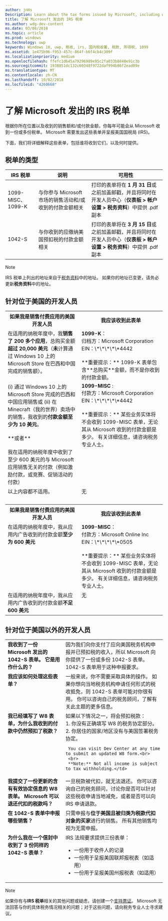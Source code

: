 ```yaml
---
author: jnHs
Description: Learn about the tax forms issued by Microsoft, including who will receive them and when they are made available.
title: 了解 Microsoft 发出的 IRS 税单
ms.author: wdg-dev-content
ms.date: 03/08/2018
ms.topic: article
ms.prod: windows
ms.technology: uwp
keywords: Windows 10, uwp, 税收, irs, 国内税收署, 税款, 所得税, 1099
ms.assetid: 1e475b96-f953-457c-864f-b6f4cb4c309f
ms.localizationpriority: medium
ms.openlocfilehash: ffefc1d645a79296989e95c2fa033b8848e91c3b
ms.sourcegitcommit: 1938851dc132c60348f9722daf994b86f2ead09e
ms.translationtype: MT
ms.contentlocale: zh-CN
ms.lasthandoff: 10/02/2018
ms.locfileid: "4260668"
---
```

# <a name="understand-irs-tax-forms-issued-by-microsoft"></a>了解 Microsoft 发出的 IRS 税单

根据你所在位置以及收到的销售额和/或付款金额，你每年可能会从 Microsoft 收到一份或多份税单。 Microsoft 需要发出这些表单并呈报美国国税局 (IRS)。

下面，我们将详细解释这些表单，包括谁将收到它们，以及何时提供。

## <a name="types-of-tax-forms"></a>税单的类型

| IRS 税单 | 说明 | 可用性 |
|--------------|-------------|--------------|
|1099-MISC、1099-K | 与你参与 Microsoft 市场的销售活动和/或收到的付款金额相关 | 打印的表单将在 **1 月 31 日**或之前加盖邮戳，并且将同时在开发人员中心（**仪表板 > 帐户设置 > 税务资料**）中提供 .pdf 副本 |
|1042-S | 与你收到的应缴纳美国预扣税的付款金额相关 | 打印的表单将在 **3 月 15 日**或之前加盖邮戳，并且将同时在开发人员中心（**仪表板 > 帐户设置 > 税务资料**）中提供 .pdf 副本 |

> [!NOTE]
> IRS 税单上列出的地址来自于[税务资料](setting-up-your-payout-account-and-tax-forms.md#tax-forms)中的地址。 如果你的地址已变更，请务必更新**税务资料**中的地址。

## <a name="for-developers-located-in-the-united-states"></a>针对位于美国的开发人员

<table>
  <tr>
     <th>如果我是销售付费应用的美国开发人员 </th>
     <th> 我应该收到此表单</th>
  </tr>
  <tr> 
     <td valign="top">在适用的纳税年度中，我<b>销售了 200 多个应用</b>，总购买金额<b>超过 20,000 美元</b>（<b>未</b>计算通过 Windows 10 上的 Microsoft Store 在巴西和中国完成的销售额）。</td>
    <td valign="top"><b>1099-K</b>：<br>
归档方：Microsoft Corporation<br>
EIN：\*\*\*\*\*4442<br>
<br>
**重要提示：** 1099-K 表单包含**总购买**金额，而不是你收到的付款金额。</td>
  </tr>
  <tr> 
     <td valign="top">(i) 通过 Windows 10 上的 Microsoft Store 完成的巴西和中国应用销售或 (ii) 在 Minecraft（我的世界）卖场中的销售，我收到的<b>付款金额至少为 10 美元</b>。<br>
<br>
**或者**<br>
<br>
我在适用的纳税年度中收到了至少 600 美元的与 Microsoft 应用销售无关的付款（例如激励付款，或竞赛、促销活动的付款）</td>
    <td valign="top"><b>1099-MISC</b> :<br>
付款方：Microsoft Corporation<br>
EIN：\*\*\*\*\*4442<br>
<br>
**重要提示：** 某些业务实体将不会收到 1099-MISC 表单，无论其从 Microsoft 收到的付款金额是多少。  有关详细信息，请咨询税务专业人士。</td>
  </tr>
  <tr>
    <td valign="top">以上内容都不适用。</td>
    <td valign="top">无</td>
  </tr>
  <tr>
    <td valign="top">&nbsp;</td>
    <td valign="top">&nbsp;</td>
  </tr>
  <tr>
     <th>如果我是销售付费应用的美国开发人员 </th>
     <th> 我应该收到此表单</th>
  </tr>
  <tr> 
     <td valign="top">在适用的纳税年度中，我从应用内广告收到的付款金额<b>至少为 600 美元</b></td>
    <td valign="top"><b>1099-MISC</b>：<br>
付款方：Microsoft Online Inc<br>
EIN：\*\*\*\*\*0505<br>
<br>
**重要提示：** 某些业务实体将不会收到 1099-MISC 表单，无论其从 Microsoft 收到的付款金额是多少。  有关详细信息，请咨询税务专业人士。  </td>
  </tr>
  <tr> 
     <td valign="top">在适用的纳税年度中，我从应用内广告收到的付款金额<b>不足 600 美元</b></td>
     <td valign="top">无</td>
  </tr>
</table>


## <a name="for-developers-located-outside-of-the-united-states"></a>针对位于美国以外的开发人员

<table>
  <tr>
    <td valign="top"><b>我收到了一份 Microsoft 发出的 1042-S 表单。 它是用作什么的？</b></td>
    <td valign="top">因为我们向你支付了应向美国税务机构申报并已预扣税的收入，所以 Microsoft 向你提供了一份或多份 1042-S 表单。  1042-S 表单用于这种申报要求。</td>
  </tr>
  <tr>
    <td valign="top"><b>我应该如何处理这些表单？</b></td>
    <td valign="top">一般来说，你不需要采取具体的操作。 如果你想向当地税务机构申请任何形式的税收抵免，则 1042-S 表单可能对你很有用。  你可以咨询自己的税务顾问，了解有关此主题的更多信息。</td>
  </tr>
  <tr>
    <td valign="top"><b>我已经填写了 W8 表单，为什么我收到的付款中仍然预扣了税款？</b></td>
    <td valign="top">如果以下情况之一，将会预扣税款：<br>
     1. 你没有正确填写 W8 的税务协定部分。<br>
     2. 你居住的国家/地区没有与美国签署税务协定。

     You can visit Dev Center at any time to submit an updated W8 form.<br>
     <br>
     **Note:** Not all income is subject to tax withholding.</td>
  </tr>
  <tr>
    <td valign="top"><b>我提交了一份更新的含有有效协定信息的 W8 表单。 Microsoft 可以退还代扣的税款吗？</b></td>
    <td valign="top">一旦税款被代扣，就无法退还。 你可以咨询自己的税务顾问，讨论你是否可以针对这些税收申请当地减免，或者是否可以向 IRS 申请退款。</td>
  </tr>
  <tr>
    <td valign="top"><b>在 1042-S 表单中申报哪些销售？</b></td>
    <td valign="top">只需申报与<b>位于美国且被归类为税款代扣对象的买家</b>进行的销售。  所有其他销售均视为无需申报。</td>
  </tr>
  <tr>
    <td valign="top"><b>为什么我在一个信封中收到了 3 份同样的 1042-S 表单？</b></td>
    <td valign="top">IRS 法规要求提供三份表单：
<ul>
<li>一份用于收件人的记录</li>
<li>一份用于呈报美国联邦报税表（如适用）</li>
<li>一份用于呈报美国州报税表（如适用）</li>
</ul></td>
  </tr>
</table>


> [!NOTE]
> 如果你有与**IRS 税单**相关的其他问题或疑虑，请创建一个[支持票证](http://aka.ms/storesupport)。 Microsoft 无法回答与你的具体税务情况相关的问题；对于这些问题，请向税务专业人士寻求建议。
